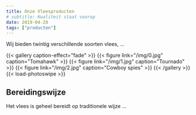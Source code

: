 ```yaml
---
title: Onze Vleesproducten
# subtitle: Kwaliteit staat voorop
date: 2019-04-28
tags: ["producten"]
---
```


Wij bieden twintig verschillende soorten vlees, ...

{{< gallery caption-effect="fade" >}}
  {{< figure link="/img/0.jpg" caption="Tomahawk" >}}
  {{< figure link="/img/1.jpg" caption="Tournado" >}}
  {{< figure link="/img/2.jpg" caption="Cowboy spies" >}}
{{< /gallery >}}
{{< load-photoswipe >}}

<!--more-->
## Bereidingswijze
Het vlees is geheel bereidt op traditionele wijze ...
